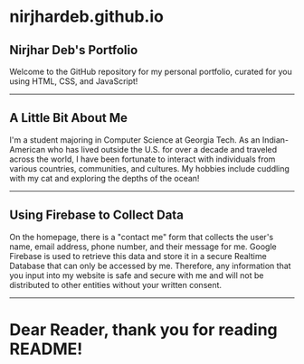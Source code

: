 # **nirjhardeb.github.io**
## **Nirjhar Deb's Portfolio**
Welcome to the GitHub repository for my personal portfolio, curated for you using HTML, CSS, and JavaScript!

---
## **A Little Bit About Me**
I'm a student majoring in Computer Science at Georgia Tech. As an Indian-American who has lived outside the U.S. for over a decade and traveled across the world, I have been fortunate to interact with individuals from various countries, communities, and cultures. My hobbies include cuddling with my cat and exploring the depths of the ocean!

---
## **Using Firebase to Collect Data**
On the homepage, there is a "contact me" form that collects the user's name, email address, phone number, and their message for me. Google Firebase is used to retrieve this data and store it in a secure Realtime Database that can only be accessed by me. Therefore, any information that you input into my website is safe and secure with me and will not be distributed to other entities without your written consent.

---
# **Dear Reader, thank you for reading README!**
